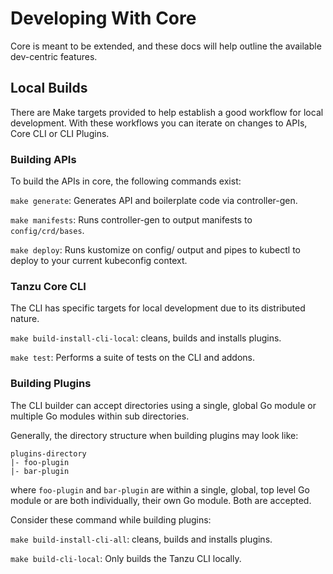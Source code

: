 # Developing With Core

Core is meant to be extended, and these docs will help outline the available dev-centric features.

## Local Builds

There are Make targets provided to help establish a good workflow for local development.
With these workflows you can iterate on changes to APIs, Core CLI or CLI Plugins.

### Building APIs

To build the APIs in core, the following commands exist:

`make generate`: Generates API and boilerplate code via controller-gen.

`make manifests`: Runs controller-gen to output manifests to `config/crd/bases`.

`make deploy`: Runs kustomize on config/ output and pipes to kubectl to deploy to your current kubeconfig
context.

### Tanzu Core CLI

The CLI has specific targets for local development due to its distributed nature.

`make build-install-cli-local`: cleans, builds and installs plugins.

`make test`: Performs a suite of tests on the CLI and addons.

### Building Plugins

The CLI builder can accept directories using a single, global Go module
or multiple Go modules within sub directories.

Generally, the directory structure when building plugins may look like:

```
plugins-directory
|- foo-plugin
|- bar-plugin
```

where `foo-plugin` and `bar-plugin` are within a single, global, top level Go module
or are both individually, their own Go module. Both are accepted.

Consider these command while building plugins:

`make build-install-cli-all`: cleans, builds and installs plugins.

`make build-cli-local`: Only builds the Tanzu CLI locally.
